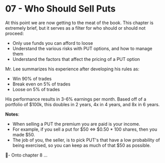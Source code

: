 # 07 - Who Should Sell Puts

At this point we are now getting to the meat of the book. This chapter is extremely brief, but it serves as a filter for who should or should not proceed:

- Only use funds you can afford to loose
- Understand the various risks with PUT options, and how to manage them
- Understand the factors that affect the pricing of a PUT option

Mr. Lee summarizes his experience after developing his rules as:
- Win 90% of trades
- Break even on 5% of trades
- Loose on 5% of trades

His performance results in 3-6% earnings per month.  Based off of a portfolio of $100k, this doubles in 2 years, 4x in 4 years, and 8x in 6 years.

**Notes**: 
- When selling a PUT the premium you are paid is your income.  
- For example, if you sell a put for $50 <=> $0.50 * 100 shares, then you made $50.
- The job of you, the seller, is to pick PUT's that have a low probability of being exercised, so you can keep as much of that $50 as possible.

🤞- Onto chapter 8 ...
